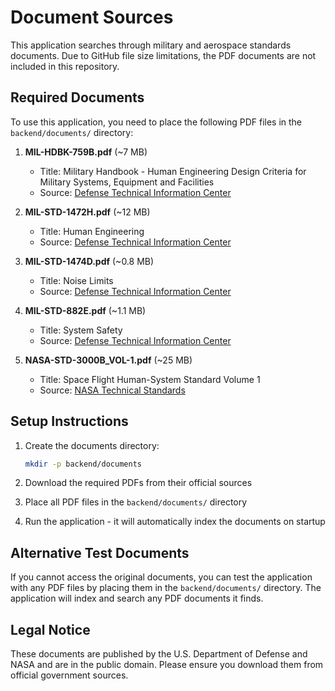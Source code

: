 # Document Sources

This application searches through military and aerospace standards documents. Due to GitHub file size limitations, the PDF documents are not included in this repository.

## Required Documents

To use this application, you need to place the following PDF files in the `backend/documents/` directory:

1. **MIL-HDBK-759B.pdf** (~7 MB)
   - Title: Military Handbook - Human Engineering Design Criteria for Military Systems, Equipment and Facilities
   - Source: [Defense Technical Information Center](https://www.dtic.mil/)

2. **MIL-STD-1472H.pdf** (~12 MB)
   - Title: Human Engineering
   - Source: [Defense Technical Information Center](https://www.dtic.mil/)

3. **MIL-STD-1474D.pdf** (~0.8 MB)
   - Title: Noise Limits
   - Source: [Defense Technical Information Center](https://www.dtic.mil/)

4. **MIL-STD-882E.pdf** (~1.1 MB)
   - Title: System Safety
   - Source: [Defense Technical Information Center](https://www.dtic.mil/)

5. **NASA-STD-3000B_VOL-1.pdf** (~25 MB)
   - Title: Space Flight Human-System Standard Volume 1
   - Source: [NASA Technical Standards](https://standards.nasa.gov/)

## Setup Instructions

1. Create the documents directory:
   ```bash
   mkdir -p backend/documents
   ```

2. Download the required PDFs from their official sources
3. Place all PDF files in the `backend/documents/` directory
4. Run the application - it will automatically index the documents on startup

## Alternative Test Documents

If you cannot access the original documents, you can test the application with any PDF files by placing them in the `backend/documents/` directory. The application will index and search any PDF documents it finds.

## Legal Notice

These documents are published by the U.S. Department of Defense and NASA and are in the public domain. Please ensure you download them from official government sources.
